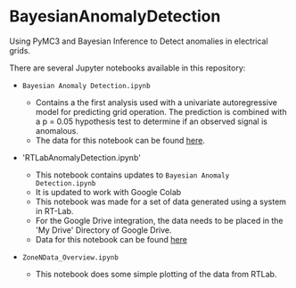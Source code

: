 # BayesianAnomalyDetection
Using PyMC3 and Bayesian Inference to Detect anomalies in electrical grids.

There are several Jupyter notebooks available in this repository:

- `Bayesian Anomaly Detection.ipynb`
  - Contains a the first analysis used with a univariate autoregressive model for predicting grid operation. The prediction is combined with a p = 0.05 hypothesis test to determine if an observed signal is anomalous. 
  - The data for this notebook can be found [here](https://drive.google.com/open?id=1TrCfPnLnR_jvMMvg2MUJNI27_QwoY6ql).
  
- 'RTLabAnomalyDetection.ipynb'
  - This notebook contains updates to `Bayesian Anomaly Detection.ipynb`
  - It is updated to work with Google Colab
  - This notebook was made for a set of data generated using a system in RT-Lab.
  - For the Google Drive integration, the data needs to be placed in the 'My Drive' Directory of Google Drive.
  - Data for this notebook can be found [here](https://drive.google.com/drive/folders/1LYQTkiCzn7PQoBX44am3L9R7KpXT2wUy?usp=sharing)
  
- `ZoneNData_Overview.ipynb`
  - This notebook does some simple plotting of the data from RTLab.

